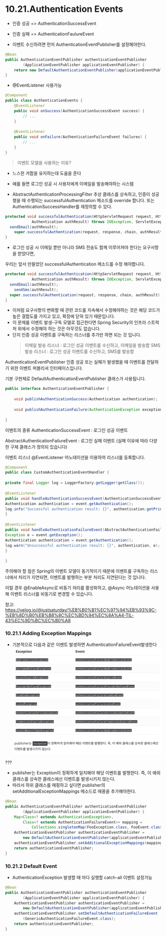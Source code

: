 # 10.21.Authentication Events

- 인증 성공 => AuthenticationSuccessEvent
- 인증 실패 => AuthenticationFaulureEvent

- 이벤트 수신하려면 먼저 AuthenticationEventPublisher를 설정해야한다.

```Java
@Bean
public AuthenticationEventPublisher authenticationEventPublisher
        (ApplicationEventPublisher applicationEventPublisher) {
    return new DefaultAuthenticationEventPublisher(applicationEventPublisher);
}
```

- @EventListener 사용가능

```Java
@Component
public class AuthenticationEvents {
    @EventListener
    public void onSuccess(AuthenticationSuccessEvent success) {
        // ...
    }

    @EventListener
    public void onFailure(AuthenticationFailureEvent failures) {
        // ...
    }
}
```

> 이벤트 모델을 사용하는 이유?

- 느스한 겨합을 유지하는데 도움을 준다
- 예를 들면 로그인 성공 시 사용자에게 이메일을 발송해야하는 시스템

- AbstractAuthenticationProcessingFilter 추상 클래스를 상속하고, 인증이 성공했을 때 수행되는 successfulAuthentication 메소드를 override 합니다. 또는 AuthenticationSuccessHandler를 재정의할 수 있다.

```Java
protected void successfulAuthentication(HttpServletRequest request, HttpServletResponse response, FilterChain chain,
			Authentication authResult) throws IOException, ServletException {
  sendEmail(authResult);
	super.successfulAuthentication(request, response, chain, authResult);
}
```

- 로그인 성공 시 이메일 뿐만 아니라 SMS 전송도 함께 이루어져야 한다는 요구사항을 받았다면,

우리는 앞서 만들었던 successfulAuthentication 메소드를 수정 해야합니다.

```Java
protected void successfulAuthentication(HttpServletRequest request, HttpServletResponse response, FilterChain chain,
			Authentication authResult) throws IOException, ServletException {
  sendEmail(authResult);
	sendSms(authResult);
  super.successfulAuthentication(request, response, chain, authResult);
}
```

- 이처럼 요구사항이 변화할 때 관련 코드를 지속해서 수정해야하는 것은 해당 코드가 높은 결합도를 가지고 있고, 확장에 닫혀 있기 때문입니다.
- 이 문제를 이벤트 발생-구독 모델로 접근한다면 Spring Security의 인프라 스트럭처 위에서 수정해야 하는 것은 아무것도 없습니다.
- 단지 인증 성공 이벤트를 구독하는 리스너를 추가만 하면 되는 것 입니다.
  > 이메일 발송 리스너 : 로그인 성공 이벤트를 수신하고, 이메일을 발송함
  > SMS 발송 리스너 : 로그인 성공 이벤트를 수신하고, SMS를 발송함

AuthenticationEventPublisher
인증 성공 또는 실패가 발생했을 때 이벤트를 전달하기 위한 이벤트 퍼블리셔 인터페이스입니다.

기본 구현체로 DefaultAuthenticationEventPublisher 클래스가 사용됩니다.

```java
public interface AuthenticationEventPublisher {

    void publishAuthenticationSuccess(Authentication authentication);

    void publishAuthenticationFailure(AuthenticationException exception, Authentication authentication);

}
```

이벤트의 종류
AuthenticationSuccessEvent : 로그인 성공 이벤트

AbstractAuthenticationFailureEvent : 로그인 실패 이벤트 (실패 이유에 따라 다양한 구체 클래스가 정의되 있습니다)

이벤트 리스너
@EventListener 어노테이션을 이용하여 리스너를 등록합니다.

```java
@Component
public class CustomAuthenticationEventHandler {

private final Logger log = LoggerFactory.getLogger(getClass());

@EventListener
public void handleAuthenticationSuccessEvent(AuthenticationSuccessEvent event) {
Authentication authentication = event.getAuthentication();
log.info("Successful authentication result: {}", authentication.getPrincipal());
}

@EventListener
public void handleAuthenticationFailureEvent(AbstractAuthenticationFailureEvent event) {
Exception e = event.getException();
Authentication authentication = event.getAuthentication();
log.warn("Unsuccessful authentication result: {}", authentication, e);
}

}
```

주의해야 할 점은 Spring의 이벤트 모델이 동기적이기 때문에 이벤트를 구독하는 리스너에서 처리가 지연되면, 이벤트를 발행하는 부분 처리도 지연된다는 것 입니다.

이럴 경우 @EnableAsync로 비동기 처리를 활성화하고, @Async 어노테이션을 사용해 이벤트 리스너를 비동기로 변경할 수 있습니다.

참고: https://velog.io/@justsaturday/%EB%B0%B1%EC%97%94%EB%93%9C-%EB%8D%B0%EB%B8%8C%EC%BD%94%EC%8A%A4-TIL-43%EC%9D%BC%EC%B0%A8

### 10.21.1 Adding Exception Mappings

- 기본적으로 다음과 같은 이벤트 발생하면 AuthenticationFailureEvent발생한다
  ![](img/exception%EB%AA%A9%EB%A1%9D.png)

???

- publisher는 Exception이 정확하게 일치해야 해당 이벤트를 발행한다.
  즉, 이 예외 클래스를 상속한 클래스에선 이벤트를 발생시키지 않는다.
- 따라서 하위 클래스를 매핑하고 싶다면 publisher의 setAdditionalExceptionMappings 메소드로 매픙을 추가해야한다.

```java
@Bean
public AuthenticationEventPublisher authenticationEventPublisher
        (ApplicationEventPublisher applicationEventPublisher) {
    Map<Class<? extends AuthenticationException>,
        Class<? extends AuthenticationFailureEvent>> mapping =
            Collections.singletonMap(FooException.class, FooEvent.class);
    AuthenticationEventPublisher authenticationEventPublisher =
        new DefaultAuthenticationEventPublisher(applicationEventPublisher);
    authenticationEventPublisher.setAdditionalExceptionMappings(mapping);
    return authenticationEventPublisher;
}
```

### 10.21.2 Default Event

- AuthenticationException 발생할 때 마다 실행할 catch-all 이벤트 설정가능

```java
@Bean
public AuthenticationEventPublisher authenticationEventPublisher
        (ApplicationEventPublisher applicationEventPublisher) {
    AuthenticationEventPublisher authenticationEventPublisher =
        new DefaultAuthenticationEventPublisher(applicationEventPublisher);
    authenticationEventPublisher.setDefaultAuthenticationFailureEvent
        (GenericAuthenticationFailureEvent.class);
    return authenticationEventPublisher;
}
```
